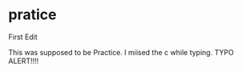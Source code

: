 # pratice
First Edit

This was supposed to be Practice. I miised the c while typing.
TYPO ALERT!!!!
